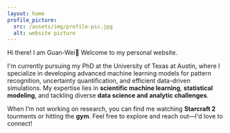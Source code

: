```yaml
---
layout: home
profile_picture:
  src: /assets/img/profile-pic.jpg
  alt: website picture
---
```


<p>
Hi there! I am Guan-Wei👋 Welcome to my personal website.

I'm currently pursuing my PhD at the University of Texas at Austin, where I specialize in developing advanced machine learning models for pattern recognition, uncertainty quantification, and efficient data-driven simulations. My expertise lies in **scientific machine learning**, **statistical modeling**, and tackling diverse **data science and analytic challenges**.

When I’m not working on research, you can find me watching **Starcraft 2** tourments or hitting the **gym**. Feel free to explore and reach out—I'd love to connect!

</p>

